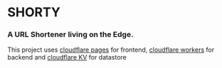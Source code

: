 # SHORTY
### A URL Shortener living on the Edge.
This project uses [cloudflare pages](https://pages.cloudflare.com/) for frontend, [cloudflare workers](https://workers.cloudflare.com/) for backend and [cloudflare KV](https://www.cloudflare.com/products/workers-kv/) for
datastore
